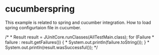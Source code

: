 # cucumberspring

This example is related to spring and cucumber integration.
How to load spring configurtaion file in cucumber.


/*
		 * Result result = JUnitCore.runClasses(AllTestMain.class); for (Failure
		 * failure : result.getFailures()) {
		 * System.out.println(failure.toString()); }
		 * System.out.println(result.wasSuccessful());
		 */
